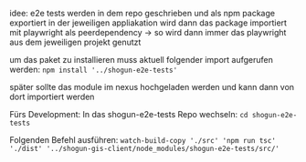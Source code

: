 idee:
e2e tests werden in dem repo geschrieben und als npm package exportiert
in der jeweiligen appliakation wird dann das package importiert mit playwright als peerdependency
-> so wird dann immer das playwright aus dem jeweiligen projekt genutzt


um das paket zu installieren muss aktuell folgender import aufgerufen werden:
`npm install '../shogun-e2e-tests'`

später sollte das module im nexus hochgeladen werden und kann dann von dort importiert werden

Fürs Development:
In das shogun-e2e-tests Repo wechseln:
`cd shogun-e2e-tests`

Folgenden Befehl ausführen:
`watch-build-copy './src' 'npm run tsc' './dist' '../shogun-gis-client/node_modules/shogun-e2e-tests/src/'`
